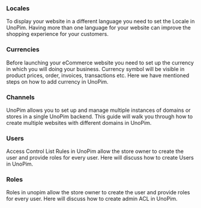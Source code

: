 ### Locales

To display your website in a different language you need to set the Locale in UnoPim. Having more than one language for your website can improve the shopping experience for your customers.

### Currencies

Before launching your eCommerce website you need to set up the currency in which you will doing your business. Currency symbol will be visible in product prices, order, invoices, transactions etc. Here we have mentioned steps on how to add currency in UnoPim.

### Channels 

UnoPim allows you to set up and manage multiple instances of domains or stores in a single UnoPim backend. This guide will walk you through how to create multiple websites with different domains in UnoPim.

### Users

Access Control List Rules in UnoPim allow the store owner to create the user and provide roles for every user. Here will discuss how to create Users in UnoPim.

### Roles

Roles in unopim allow the store owner to create the user and provide roles for every user. Here will discuss how to create admin ACL in UnoPim.